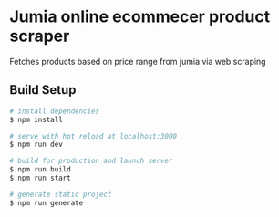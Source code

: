 # Jumia online ecommecer product scraper

Fetches products based on price range from jumia via web scraping



## Build Setup

```bash
# install dependencies
$ npm install

# serve with hot reload at localhost:3000
$ npm run dev

# build for production and launch server
$ npm run build
$ npm run start

# generate static project
$ npm run generate
```
